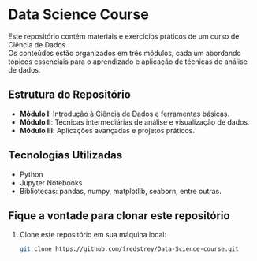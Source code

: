 # Data Science Course

Este repositório contém materiais e exercícios práticos de um curso de Ciência de Dados.  
Os conteúdos estão organizados em três módulos, cada um abordando tópicos essenciais para o aprendizado e aplicação de técnicas de análise de dados.

## Estrutura do Repositório

- **Módulo I**: Introdução à Ciência de Dados e ferramentas básicas.
- **Módulo II**: Técnicas intermediárias de análise e visualização de dados.
- **Módulo III**: Aplicações avançadas e projetos práticos.

## Tecnologias Utilizadas

- Python
- Jupyter Notebooks
- Bibliotecas: pandas, numpy, matplotlib, seaborn, entre outras.

## Fique a vontade para clonar este repositório

1. Clone este repositório em sua máquina local:
   ```bash
   git clone https://github.com/fredstrey/Data-Science-course.git
